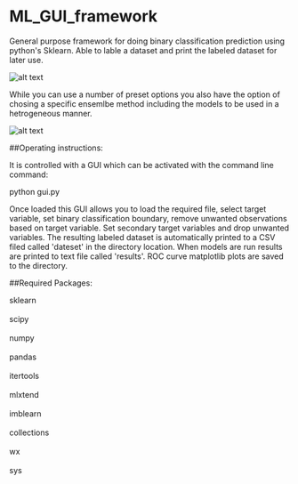 # ML_GUI_framework
General purpose framework for doing binary classification prediction using python's Sklearn. Able to lable a dataset and print the labeled dataset for later use. 

![alt text](https://i.imgur.com/9WcZ9Qx.png)

While you can use a number of preset options you also have the option of chosing a specific ensemlbe method including the models to be used in a hetrogeneous manner.

![alt text](https://i.imgur.com/aeYsQcl.png)

##Operating instructions:

It is controlled with a GUI which can be activated with the command line command:

python gui.py


Once loaded this GUI allows you to load the required file, select target variable, set binary classification boundary, remove unwanted observations based on target variable. Set secondary target variables and drop unwanted variables. The resulting labeled dataset is automatically printed to a CSV filed called 'dateset' in the directory location. When models are run results are printed to text file called 'results'. ROC curve matplotlib plots are saved to the directory.

##Required Packages:

sklearn<br/><br/>
scipy<br/><br/>
numpy<br/><br/>
pandas<br/><br/>
itertools<br/><br/>
mlxtend<br/><br/>
imblearn<br/><br/>
collections<br/><br/>
wx<br/><br/>
sys<br/><br/>
